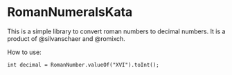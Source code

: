 RomanNumeralsKata
=================

This is a simple library to convert roman numbers to decimal numbers. It is a product of @silvanschaer and @romixch.

How to use:
```
int decimal = RomanNumber.valueOf("XVI").toInt();
```